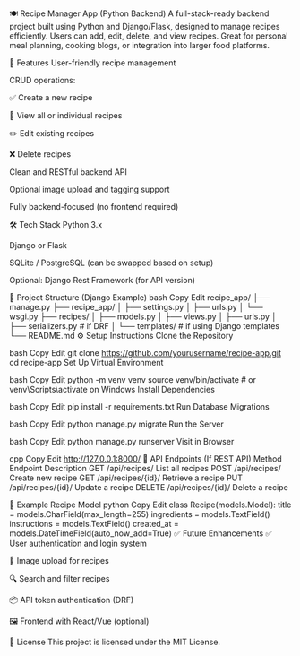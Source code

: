 🍽️ Recipe Manager App (Python Backend)
A full-stack-ready backend project built using Python and Django/Flask, designed to manage recipes efficiently. Users can add, edit, delete, and view recipes. Great for personal meal planning, cooking blogs, or integration into larger food platforms.

🚀 Features
User-friendly recipe management

CRUD operations:

✅ Create a new recipe

📖 View all or individual recipes

✏️ Edit existing recipes

❌ Delete recipes

Clean and RESTful backend API

Optional image upload and tagging support

Fully backend-focused (no frontend required)

🛠️ Tech Stack
Python 3.x

Django or Flask

SQLite / PostgreSQL (can be swapped based on setup)

Optional: Django Rest Framework (for API version)

📂 Project Structure (Django Example)
bash
Copy
Edit
recipe_app/
├── manage.py
├── recipe_app/
│   ├── settings.py
│   ├── urls.py
│   └── wsgi.py
├── recipes/
│   ├── models.py
│   ├── views.py
│   ├── urls.py
│   ├── serializers.py   # if DRF
│   └── templates/       # if using Django templates
└── README.md
⚙️ Setup Instructions
Clone the Repository

bash
Copy
Edit
git clone https://github.com/yourusername/recipe-app.git
cd recipe-app
Set Up Virtual Environment

bash
Copy
Edit
python -m venv venv
source venv/bin/activate  # or venv\Scripts\activate on Windows
Install Dependencies

bash
Copy
Edit
pip install -r requirements.txt
Run Database Migrations

bash
Copy
Edit
python manage.py migrate
Run the Server

bash
Copy
Edit
python manage.py runserver
Visit in Browser

cpp
Copy
Edit
http://127.0.0.1:8000/
🧪 API Endpoints (If REST API)
Method	Endpoint	Description
GET	/api/recipes/	List all recipes
POST	/api/recipes/	Create new recipe
GET	/api/recipes/{id}/	Retrieve a recipe
PUT	/api/recipes/{id}/	Update a recipe
DELETE	/api/recipes/{id}/	Delete a recipe

🧾 Example Recipe Model
python
Copy
Edit
class Recipe(models.Model):
    title = models.CharField(max_length=255)
    ingredients = models.TextField()
    instructions = models.TextField()
    created_at = models.DateTimeField(auto_now_add=True)
✅ Future Enhancements
✅ User authentication and login system

📸 Image upload for recipes

🔍 Search and filter recipes

📦 API token authentication (DRF)

🖼️ Frontend with React/Vue (optional)

📃 License
This project is licensed under the MIT License.
